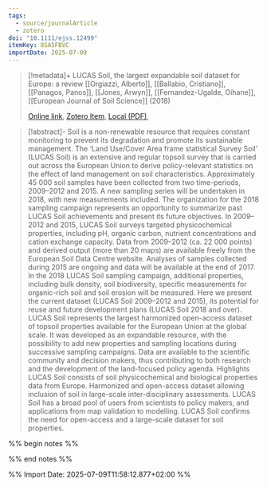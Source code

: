 ```yaml
---
tags:
  - source/journalArticle
  - zotero
doi: "10.1111/ejss.12499"
itemKey: 8SA5FBVC
importDate: 2025-07-09
---
```

>[!metadata]+
> LUCAS Soil, the largest expandable soil dataset for Europe: a review
> [[Orgiazzi, Alberto]], [[Ballabio, Cristiano]], [[Panagos, Panos]], [[Jones, Arwyn]], [[Fernandez-Ugalde, Oihane]], 
> [[European Journal of Soil Science]] (2018)
> 
> [Online link](https://onlinelibrary.wiley.com/doi/abs/10.1111/ejss.12499), [Zotero Item](zotero://select/library/items/8SA5FBVC), [Local (PDF)](file://C:/Users/aburg/Documents/references/zotero/storage/F4M7QKUX/Orgiazzi2018_LUCASSoila.pdf), 

>[!abstract]-
>Soil is a non-renewable resource that requires constant monitoring to prevent its degradation and promote its sustainable management. The ‘Land Use/Cover Area frame statistical Survey Soil’ (LUCAS Soil) is an extensive and regular topsoil survey that is carried out across the European Union to derive policy-relevant statistics on the effect of land management on soil characteristics. Approximately 45 000 soil samples have been collected from two time-periods, 2009–2012 and 2015. A new sampling series will be undertaken in 2018, with new measurements included. The organization for the 2018 sampling campaign represents an opportunity to summarize past LUCAS Soil achievements and present its future objectives. In 2009–2012 and 2015, LUCAS Soil surveys targeted physicochemical properties, including pH, organic carbon, nutrient concentrations and cation exchange capacity. Data from 2009–2012 (ca. 22 000 points) and derived output (more than 20 maps) are available freely from the European Soil Data Centre website. Analyses of samples collected during 2015 are ongoing and data will be available at the end of 2017. In the 2018 LUCAS Soil sampling campaign, additional properties, including bulk density, soil biodiversity, specific measurements for organic-rich soil and soil erosion will be measured. Here we present the current dataset (LUCAS Soil 2009–2012 and 2015), its potential for reuse and future development plans (LUCAS Soil 2018 and over). LUCAS Soil represents the largest harmonized open-access dataset of topsoil properties available for the European Union at the global scale. It was developed as an expandable resource, with the possibility to add new properties and sampling locations during successive sampling campaigns. Data are available to the scientific community and decision makers, thus contributing to both research and the development of the land-focused policy agenda. Highlights LUCAS Soil consists of soil physicochemical and biological properties data from Europe. Harmonized and open-access dataset allowing inclusion of soil in large-scale inter-disciplinary assessments. LUCAS Soil has a broad pool of users from scientists to policy makers, and applications from map validation to modelling. LUCAS Soil confirms the need for open-access and a large-scale dataset for soil properties.

%% begin notes %%

%% end notes %%

%% Import Date: 2025-07-09T11:58:12.877+02:00 %%
